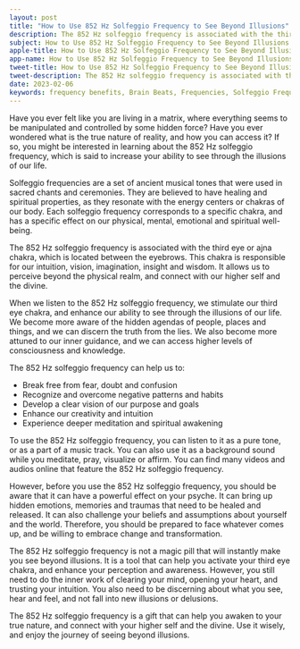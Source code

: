 ```yaml
---
layout: post
title: "How to Use 852 Hz Solfeggio Frequency to See Beyond Illusions"
description: The 852 Hz solfeggio frequency is associated with the third eye or ajna chakra, which is located between the eyebrows. This chakra is responsible for our intuition, vision, imagination, insight and wisdom.
subject: How to Use 852 Hz Solfeggio Frequency to See Beyond Illusions
apple-title: How to Use 852 Hz Solfeggio Frequency to See Beyond Illusions
app-name: How to Use 852 Hz Solfeggio Frequency to See Beyond Illusions
tweet-title: How to Use 852 Hz Solfeggio Frequency to See Beyond Illusions
tweet-description: The 852 Hz solfeggio frequency is associated with the third eye or ajna chakra, which is located between the eyebrows. This chakra is responsible for our intuition, vision, imagination, insight and wisdom.
date: 2023-02-06
keywords: frequency benefits, Brain Beats, Frequencies, Solfeggio Frequency, third eye Chakra, 852 Hz, Brain wave entrainment, sound therapy, 852 Hz frequency benefits
---
```


Have you ever felt like you are living in a matrix, where everything seems to be manipulated and controlled by some hidden force? Have you ever wondered what is the true nature of reality, and how you can access it? If so, you might be interested in learning about the 852 Hz solfeggio frequency, which is said to increase your ability to see through the illusions of our life.

Solfeggio frequencies are a set of ancient musical tones that were used in sacred chants and ceremonies. They are believed to have healing and spiritual properties, as they resonate with the energy centers or chakras of our body. Each solfeggio frequency corresponds to a specific chakra, and has a specific effect on our physical, mental, emotional and spiritual well-being.

The 852 Hz solfeggio frequency is associated with the third eye or ajna chakra, which is located between the eyebrows. This chakra is responsible for our intuition, vision, imagination, insight and wisdom. It allows us to perceive beyond the physical realm, and connect with our higher self and the divine.

When we listen to the 852 Hz solfeggio frequency, we stimulate our third eye chakra, and enhance our ability to see through the illusions of our life. We become more aware of the hidden agendas of people, places and things, and we can discern the truth from the lies. We also become more attuned to our inner guidance, and we can access higher levels of consciousness and knowledge.

The 852 Hz solfeggio frequency can help us to:

- Break free from fear, doubt and confusion
- Recognize and overcome negative patterns and habits
- Develop a clear vision of our purpose and goals
- Enhance our creativity and intuition
- Experience deeper meditation and spiritual awakening

To use the 852 Hz solfeggio frequency, you can listen to it as a pure tone, or as a part of a music track. You can also use it as a background sound while you meditate, pray, visualize or affirm. You can find many videos and audios online that feature the 852 Hz solfeggio frequency.

However, before you use the 852 Hz solfeggio frequency, you should be aware that it can have a powerful effect on your psyche. It can bring up hidden emotions, memories and traumas that need to be healed and released. It can also challenge your beliefs and assumptions about yourself and the world. Therefore, you should be prepared to face whatever comes up, and be willing to embrace change and transformation.

The 852 Hz solfeggio frequency is not a magic pill that will instantly make you see beyond illusions. It is a tool that can help you activate your third eye chakra, and enhance your perception and awareness. However, you still need to do the inner work of clearing your mind, opening your heart, and trusting your intuition. You also need to be discerning about what you see, hear and feel, and not fall into new illusions or delusions.

The 852 Hz solfeggio frequency is a gift that can help you awaken to your true nature, and connect with your higher self and the divine. Use it wisely, and enjoy the journey of seeing beyond illusions.